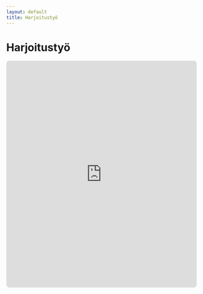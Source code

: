```yaml
---
layout: default
title: Harjoitustyö
---
```

# Harjoitustyö

<iframe src="https://harjoitustyo.vercel.app/" width="100%" height="600" style="border:none; border-radius:8px"></iframe>
